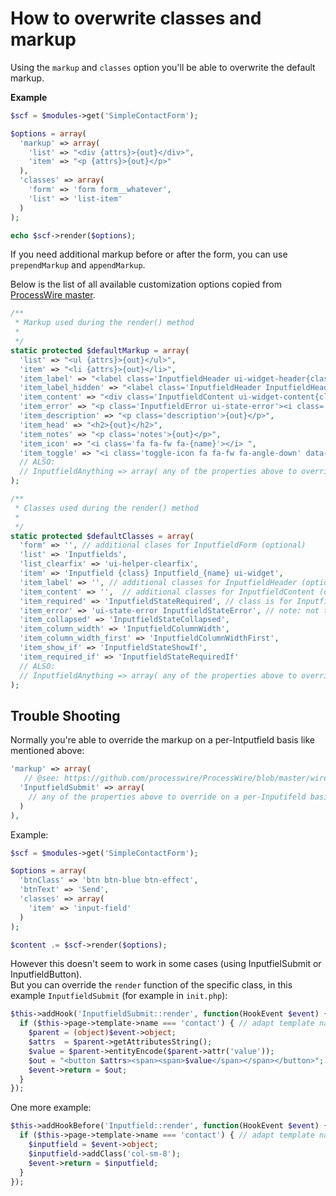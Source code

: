 # How to overwrite classes and markup

Using the `markup` and `classes` option you'll be able to overwrite the default markup.

**Example**

```php
$scf = $modules->get('SimpleContactForm');

$options = array(
  'markup' => array(
    'list' => "<div {attrs}>{out}</div>",
    'item' => "<p {attrs}>{out}</p>"
  ),
  'classes' => array(
    'form' => 'form form__whatever',
    'list' => 'list-item'
  )
);

echo $scf->render($options);
```

If you need additional markup before or after the form, you can use `prependMarkup` and `appendMarkup`.

Below is the list of all available customization options copied from [ProcessWire master][1].

```php
/**
 * Markup used during the render() method
 *
 */
static protected $defaultMarkup = array(
  'list' => "<ul {attrs}>{out}</ul>",
  'item' => "<li {attrs}>{out}</li>", 
  'item_label' => "<label class='InputfieldHeader ui-widget-header{class}' for='{for}'>{out}</label>",
  'item_label_hidden' => "<label class='InputfieldHeader InputfieldHeaderHidden ui-widget-header{class}'><span>{out}</span></label>",
  'item_content' => "<div class='InputfieldContent ui-widget-content{class}'>{out}</div>", 
  'item_error' => "<p class='InputfieldError ui-state-error'><i class='fa fa-fw fa-flash'></i><span>{out}</span></p>",
  'item_description' => "<p class='description'>{out}</p>", 
  'item_head' => "<h2>{out}</h2>", 
  'item_notes' => "<p class='notes'>{out}</p>",
  'item_icon' => "<i class='fa fa-fw fa-{name}'></i> ",
  'item_toggle' => "<i class='toggle-icon fa fa-fw fa-angle-down' data-to='fa-angle-down fa-angle-right'></i>", 
  // ALSO: 
  // InputfieldAnything => array( any of the properties above to override on a per-Inputifeld basis)
);

/**
 * Classes used during the render() method
 *
 */
static protected $defaultClasses = array(
  'form' => '', // additional clases for InputfieldForm (optional)
  'list' => 'Inputfields',
  'list_clearfix' => 'ui-helper-clearfix', 
  'item' => 'Inputfield {class} Inputfield_{name} ui-widget',
  'item_label' => '', // additional classes for InputfieldHeader (optional)
  'item_content' => '',  // additional classes for InputfieldContent (optional)
  'item_required' => 'InputfieldStateRequired', // class is for Inputfield
  'item_error' => 'ui-state-error InputfieldStateError', // note: not the same as markup[item_error], class is for Inputfield
  'item_collapsed' => 'InputfieldStateCollapsed',
  'item_column_width' => 'InputfieldColumnWidth',
  'item_column_width_first' => 'InputfieldColumnWidthFirst',
  'item_show_if' => 'InputfieldStateShowIf',
  'item_required_if' => 'InputfieldStateRequiredIf'
  // ALSO: 
  // InputfieldAnything => array( any of the properties above to override on a per-Inputifeld basis)
);
```

## Trouble Shooting

Normally you're able to override the markup on a per-Intputfield basis like mentioned above:

```php
'markup' => array(
   // @see: https://github.com/processwire/ProcessWire/blob/master/wire/core/InputfieldWrapper.php#L44
  'InputfieldSubmit' => array(
    // any of the properties above to override on a per-Inputifeld basis
  )
),
```

Example:

```php
$scf = $modules->get('SimpleContactForm');

$options = array(
  'btnClass' => 'btn btn-blue btn-effect',
  'btnText' => 'Send',
  'classes' => array(
    'item' => 'input-field'
  )
);

$content .= $scf->render($options);
```

However this doesn't seem to work in some cases (using InputfielSubmit or InputfieldButton).  
But you can override the `render` function of the specific class, in this example `InputfieldSubmit` (for example in `init.php`):

```php
$this->addHook('InputfieldSubmit::render', function(HookEvent $event) {
  if ($this->page->template->name === 'contact') { // adapt template name to compare with
    $parent = (object)$event->object;
    $attrs  = $parent->getAttributesString();
    $value = $parent->entityEncode($parent->attr('value'));
    $out = "<button $attrs><span><span>$value</span></span></button>";
    $event->return = $out; 
  }
});
```

One more example:

```php
$this->addHookBefore('Inputfield::render', function(HookEvent $event) {
  if ($this->page->template->name === 'contact') { // adapt template name to compare with
    $inputfield = $event->object;
    $inputfield->addClass('col-sm-8');
    $event->return = $inputfield;
  }
});
```

[1]: https://github.com/processwire/ProcessWire/blob/master/wire/core/InputfieldWrapper.php#L44 'ProcessWire master'
